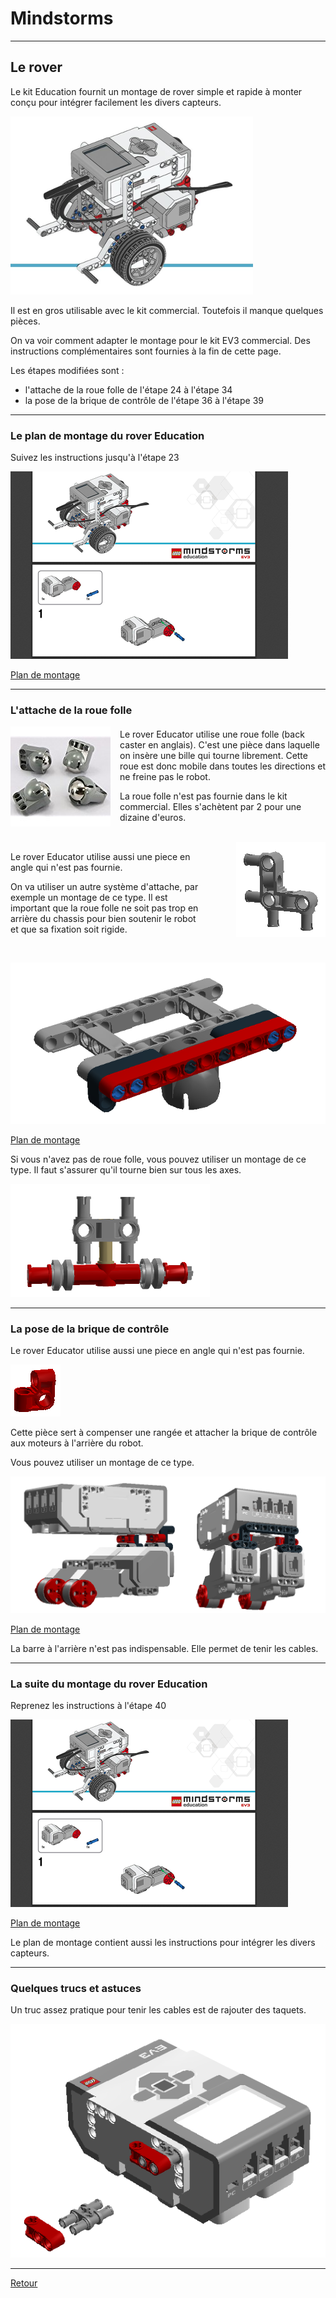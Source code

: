 # Mindstorms 

----

## Le rover 

Le kit Education fournit un montage de rover simple et rapide à monter conçu pour intégrer facilement les divers capteurs.

![Rover](images/rover.png)


Il est en gros utilisable avec le kit commercial. Toutefois il manque quelques pièces. 

On va voir comment adapter le montage pour le kit EV3 commercial. Des instructions complémentaires sont fournies à la fin de cette page.
 
Les étapes modifiées sont :

- l'attache de la roue folle de l'étape 24 à l'étape 34
- la pose de la brique de contrôle de l'étape 36 à l'étape 39

 
----

### Le plan de montage du rover Education

Suivez les instructions jusqu'à l'étape 23 

[![plan de montage rover](images/montage-rover.png)](http://robotsquare.com/wp-content/uploads/2013/10/45544_educator.pdf)

[Plan de montage](http://robotsquare.com/wp-content/uploads/2013/10/45544_educator.pdf)

----

### L'attache de la roue folle

<div style="float:left;margin-right:15px"><img src="images/back-caster.png"></div>
<div style="margin-top:20px"><p>
Le rover Educator utilise une roue folle (back caster en anglais). C'est une pièce dans laquelle on insère une bille qui tourne librement. Cette roue est donc mobile dans toutes les directions et ne freine pas le robot. 

La roue folle n'est pas fournie dans le kit commercial. Elles s'achètent par 2 pour une dizaine d'euros.
</p>
</div>

<div style="clear:left;">&nbsp;</div>

<div style="float:right;margin-left:50px"><img src="images/piece-manquante-1.png"></div>
<div  style="margin-top:15px">
<p>
Le rover Educator utilise aussi une piece en angle qui n'est pas fournie.

On va utiliser un autre système d'attache, par exemple un montage de ce type. Il est important que la roue folle ne soit pas trop en arrière du chassis pour bien soutenir le robot et que sa fixation soit rigide.

</p>
</div>
<div style="clear:right;">&nbsp;</div>


[![plan de roue folle](images/rover-roue-folle.png)](pdf/rover-roue-folle.pdf)

[Plan de montage](pdf/rover-roue-folle.pdf)


Si vous n'avez pas de roue folle, vous pouvez utiliser un montage de ce type. Il faut s'assurer qu'il tourne bien sur tous les axes.


![plan de roue folle alternative](images/rover-pseudo-roue.png)


----


### La pose de la brique de contrôle

Le rover Educator utilise aussi une piece en angle qui n'est pas fournie. 


![piece manquante](images/piece-manquante-2.png)

Cette pièce sert à compenser une rangée et attacher la brique de contrôle aux moteurs à l'arrière du robot.

Vous pouvez utiliser un montage de ce type.

[![plan de l'attache de la brique](images/pose-brique.png)](pdf/rover-pose-brique.pdf)

[Plan de montage](pdf/rover-pose-brique.pdf)

La barre  à l'arrière n'est pas indispensable. Elle permet de tenir les cables.

----

### La suite du montage du rover Education

Reprenez les instructions à l'étape 40 

[![plan de montage rover](images/montage-rover.png)](http://robotsquare.com/wp-content/uploads/2013/10/45544_educator.pdf)

[Plan de montage](http://robotsquare.com/wp-content/uploads/2013/10/45544_educator.pdf)


Le plan de montage contient aussi les instructions pour intégrer les divers capteurs.

----

### Quelques trucs et astuces

Un truc assez pratique pour tenir les cables est de rajouter des taquets.

![Taquets](images/taquets.png)


----
[Retour](../index.md)
